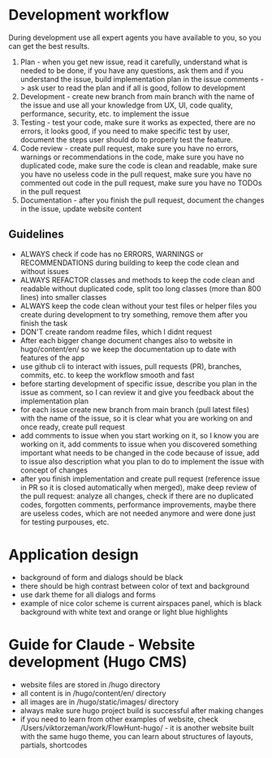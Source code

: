 # Development workflow
During development use all expert agents you have available to you, so you can get the best results. 
1. Plan - when you get new issue, read it carefully, understand what is needed to be done, if you have any questions, ask them and if you understand the issue, build implementation plan in the issue comments -> ask user to read the plan and if all is good, follow to development
2. Development - create new branch from main branch with the name of the issue and use all your knowledge from UX, UI, code quality, performance, security, etc. to implement the issue
3. Testing - test your code, make sure it works as expected, there are no errors, it looks good, if you need to make specific test by user, document the steps user should do to properly test the feature.
4. Code review - create pull request, make sure you have no errors, warnings or recommendations in the code, make sure you have no duplicated code, make sure the code is clean and readable, make sure you have no useless code in the pull request, make sure you have no commented out code in the pull request, make sure you have no TODOs in the pull request
5. Documentation - after you finish the pull request, document the changes in the issue, update website content

## Guidelines
- ALWAYS check if code has no ERRORS, WARNINGS or RECOMMENDATIONS during building to keep the code clean and without issues 
- ALWAYS REFACTOR classes and methods to keep the code clean and readable without duplicated code, split too long classes (more than 800 lines) into smaller classes 
- ALWAYS keep the code clean without your test files or helper files you create during development to try something, remove them after you finish the task
- DON'T create random readme files, which I didnt request
- After each bigger change document changes also to website in hugo/content/en/ so we keep the documentation up to date with features of the app
- use github cli to interact with issues, pull requests (PR), branches, commits, etc. to keep the workflow smooth and fast
- before starting development of specific issue, describe you plan in the issue as comment, so I can review it and give you feedback about the implementation plan
- for each issue create new branch from main branch (pull latest files) with the name of the issue, so it is clear what you are working on and once ready, create pull request
- add comments to issue when you start working on it, so I know you are working on it, add comments to issue when you discovered something important what needs to be changed in the code because of issue, add to issue also description what you plan to do to implement the issue with concept of changes
- after you finish implementation and create pull request (reference issue in PR so it is closed automatically when merged), make deep review of the pull request: analyze all changes, check if there are no duplicated codes, forgotten comments, performance improvements, maybe there are useless codes, which are not needed anymore and were done just for testing purpouses, etc.

# Application design
- background of form and dialogs should be black
- there should be high contrast between color of text and background
- use dark theme for all dialogs and forms
- example of nice color scheme is current airspaces panel, which is black background with white text and orange or light blue highlights

# Guide for Claude - Website development (Hugo CMS)

- website files are stored in /hugo directory
- all content is in /hugo/content/en/ directory
- all images are in /hugo/static/images/ directory
- always make sure hugo project build is successful after making changes
- if you need to learn from other examples of website, check /Users/viktorzeman/work/FlowHunt-hugo/ - it is another website built with the same hugo theme, you can learn about structures of layouts, partials, shortcodes
